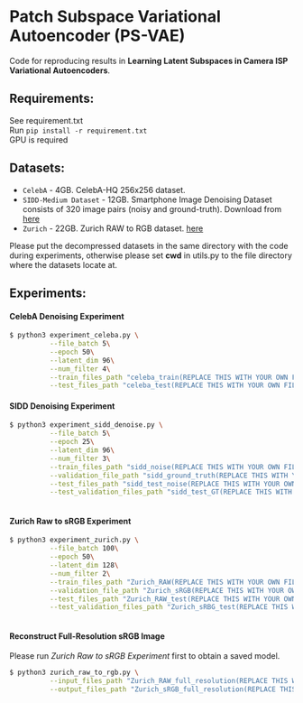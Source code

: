 # Patch Subspace Variational Autoencoder (PS-VAE)
Code for reproducing results in **Learning Latent Subspaces in Camera ISP Variational Autoencoders**.

## Requirements:
See requirement.txt\
Run
`pip install -r requirement.txt` \
GPU is required

## Datasets:
- `CelebA` - 4GB. CelebA-HQ 256x256 dataset.
- `SIDD-Medium Dataset` - 12GB. Smartphone Image Denoising Dataset consists of 320 image pairs (noisy and ground-truth). Download from [here](https://www.eecs.yorku.ca/~kamel/sidd/dataset.php)
- `Zurich` - 22GB. Zurich RAW to RGB dataset. [here](https://docs.google.com/forms/d/e/1FAIpQLSdH6Pqdlu0pk2vGZlazqoRYwWsxN3nsLFwYY6Zc5-RUjw3SdQ/viewform)

Please put the decompressed datasets in the same directory with the code during experiments, otherwise please set **cwd** in utils.py to the file directory where the datasets locate at.

## Experiments:
#### CelebA Denoising Experiment
```bash
$ python3 experiment_celeba.py \
          --file_batch 5\
          --epoch 50\
          --latent_dim 96\
    	  --num_filter 4\
    	  --train_files_path "celeba_train(REPLACE THIS WITH YOUR OWN FILE DIRECTORY)/"\
    	  --test_files_path "celeba_test(REPLACE THIS WITH YOUR OWN FILE DIRECTORY)/"
```

#### SIDD Denoising Experiment
```bash
$ python3 experiment_sidd_denoise.py \
          --file_batch 5\
          --epoch 25\
          --latent_dim 96\
    	  --num_filter 3\
    	  --train_files_path "sidd_noise(REPLACE THIS WITH YOUR OWN FILE DIRECTORY)/"\
    	  --validation_file_path "sidd_ground_truth(REPLACE THIS WITH YOUR OWN FILE DIRECTORY)/"\
    	  --test_files_path "sidd_test_noise(REPLACE THIS WITH YOUR OWN FILE DIRECTORY)/"\
    	  --test_validation_files_path "sidd_test_GT(REPLACE THIS WITH YOUR OWN FILE DIRECTORY)/"
    	  
```

#### Zurich Raw to sRGB Experiment
```bash
$ python3 experiment_zurich.py \
          --file_batch 100\
          --epoch 50\
          --latent_dim 128\
    	  --num_filter 2\
    	  --train_files_path "Zurich_RAW(REPLACE THIS WITH YOUR OWN FILE DIRECTORY)/"\
    	  --validation_file_path "Zurich_sRGB(REPLACE THIS WITH YOUR OWN FILE DIRECTORY)/"\
    	  --test_files_path "Zurich_RAW_test(REPLACE THIS WITH YOUR OWN FILE DIRECTORY)/"\
    	  --test_validation_files_path "Zurich_sRBG_test(REPLACE THIS WITH YOUR OWN FILE DIRECTORY)/"
    	  
```

#### Reconstruct Full-Resolution sRGB Image
Please run *Zurich Raw to sRGB Experiment* first to obtain a saved model.
```bash
$ python3 zurich_raw_to_rgb.py \
    	  --input_files_path "Zurich_RAW_full_resolution(REPLACE THIS WITH YOUR OWN FILE DIRECTORY)/"\
    	  --output_files_path "Zurich_sRGB_full_resolution(REPLACE THIS WITH YOUR DESIRED FILE DIRECTORY)/"
    	  
```

